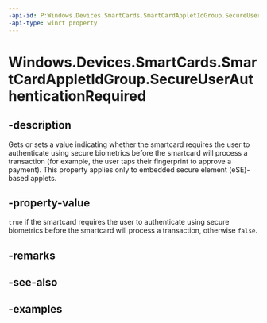 ```yaml
---
-api-id: P:Windows.Devices.SmartCards.SmartCardAppletIdGroup.SecureUserAuthenticationRequired
-api-type: winrt property
---
```


<!-- Property syntax.
public bool SecureUserAuthenticationRequired { get;  set; }
-->

# Windows.Devices.SmartCards.SmartCardAppletIdGroup.SecureUserAuthenticationRequired

## -description
Gets or sets a value indicating whether the smartcard requires the user to authenticate using secure biometrics before the smartcard will process a transaction (for example, the user taps their fingerprint to approve a payment). This property applies only to embedded secure element (eSE)-based applets.

## -property-value
`true` if the smartcard requires the user to authenticate using secure biometrics before the smartcard will process a transaction, otherwise `false`.

## -remarks

## -see-also

## -examples

